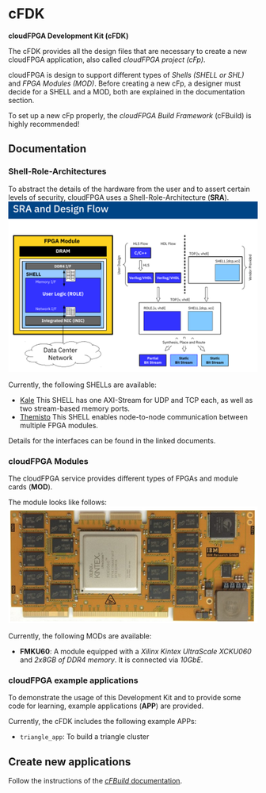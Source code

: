 cFDK
================
**cloudFPGA Development Kit (cFDK)**


The cFDK provides all the design files that are necessary to create a new cloudFPGA application, also called *cloudFPGA project (cFp)*. 

cloudFPGA is design to support different types of *Shells (SHELL or SHL)* and *FPGA Modules (MOD)*. 
Before creating a new cFp, a designer must decide for a SHELL and a MOD, both are explained in the documentation section.

To set up a new cFp properly, the *cloudFPGA Build Framework* (cFBuild) is highly recommended!

Documentation
-------------

### Shell-Role-Architectures

To abstract the details of the hardware from the user and to assert certain levels of security, cloudFPGA uses a Shell-Role-Architecture (**SRA**).
![SRA concept](./DOC/imgs/sra_flow.png)

Currently, the following SHELLs are available:
* [Kale](./DOC/Kale.md) This SHELL has one AXI-Stream for UDP and TCP each, as well as two stream-based memory ports.
* [Themisto](./DOC/Themisto.md) This SHELL enables node-to-node communication between multiple FPGA modules. 

Details for the interfaces can be found in the linked documents.

### cloudFPGA Modules

The cloudFPGA service provides different types of FPGAs and module cards (**MOD**).

The module looks like follows:
![FMKU60 module](./DOC/imgs/fmku60.png)

Currently, the following MODs are available:
* **FMKU60**: A module equipped with a *Xilinx Kintex UltraScale XCKU060* and  *2x8GB of DDR4 memory*. It is connected via *10GbE*.

### cloudFPGA example applications

To demonstrate the usage of this Development Kit and to provide some code for learning, example applications (**APP**) are provided.

Currently, the cFDK includes the following example APPs:

* `triangle_app`: To build a triangle cluster

Create new applications
------------------

Follow the instructions of the [*cFBuild* documentation](https://github.ibm.com/cloudFPGA/cFBuild).


